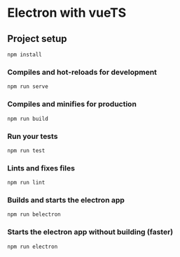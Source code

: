 # Electron with vueTS

## Project setup
```
npm install
```

### Compiles and hot-reloads for development
```
npm run serve
```

### Compiles and minifies for production
```
npm run build
```

### Run your tests
```
npm run test
```

### Lints and fixes files
```
npm run lint
```

### Builds and starts the electron app
```
npm run belectron
```

### Starts the electron app without building (faster)
```
npm run electron
```
